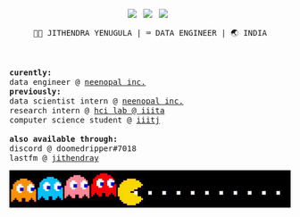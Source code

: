 <p align='center'> 
  <a href="https://twitter.com/doomedripper" target="_blank"><img height="30" src="https://raw.githubusercontent.com/trinwin/trinwin/master/icons/twitter.png?raw=true"></a>&nbsp;&nbsp;
  <a href="https://www.linkedin.com/in/jithendrabsy/" target="_blank"><img height="30" src="https://raw.githubusercontent.com/trinwin/trinwin/master/icons/linkedin.png?raw=true"></a>&nbsp;&nbsp;
  <a href="https://open.spotify.com/user/bx1j9iim2qv6chih9x8lpiwd8" target="_blank"><img height="30" src="https://raw.githubusercontent.com/trinwin/trinwin/master/icons/spotify.png?raw=true"></a>&nbsp;&nbsp;

<div align="center">
<samp>🙋🏻 JITHENDRA YENUGULA | ⌨️ DATA ENGINEER | 🌏 INDIA </samp> 
</div>
</p>

<br></br>
<samp>
  <b>curently:</b>
  <br>
  data engineer @ [neenopal inc.](https://www.neenopal.com/)
  <br>
  <b>previously:</b>
  <br>
  data scientist intern @ [neenopal inc.](https://www.neenopal.com/)
  <br>
  research intern @ [hci lab @ iiita](https://hci.iiita.ac.in/)
  <br>
  computer science student @ [iiitj](http://cse.iiitdmj.ac.in/)
<br>
<br>
<b>also available through:</b>
<br>
discord @ doomedripper#7018
<br>
lastfm @ [jithendray](https://www.last.fm/user/Jithendray)
</samp>
<br>
<div align="center">
  <img src="https://github.com/jithendray/jithendray/blob/main/img/pacman2.gif">
</div>